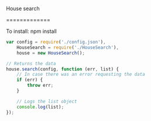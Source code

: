 House search

=============

To install:
npm install

```js
var config = require('./config.json'),
    HouseSearch = require('./HouseSearch'),
    house = new HouseSearch();

// Returns the data
house.search(config, function (err, list) {
    // In case there was an error requesting the data
    if (err) {
        throw err;
    }

    // Logs the list object
    console.log(list);
});
```